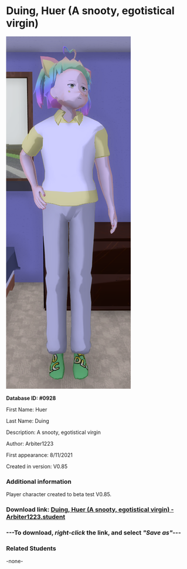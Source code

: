 # Duing, Huer (A snooty, egotistical virgin)

<img src="../../Files/Images/Duing, Huer (A snooty, egotistical virgin).png" title="Duing, Huer (A snooty, egotistical virgin) - Arbiter1223">

**Database ID: #0928**

First Name: Huer

Last Name: Duing

Description: A snooty, egotistical virgin

Author: Arbiter1223

First appearance: 8/11/2021

Created in version: V0.85

### Additional information

Player character created to beta test V0.85.

### Download link: <a href="https://raw.githubusercontent.com/Arbiter1223/Daigaku-Gurashi-Custom-Students/master/Files/Student%20Files/Duing%2C%20Huer%20(A%20snooty%2C%20egotistical%20virgin)%20-%20Arbiter1223.student">Duing, Huer (A snooty, egotistical virgin) - Arbiter1223.student</a>

### ---**To download, _right-click_ the link, and select _"Save as"_**---

### Related Students

-none-
